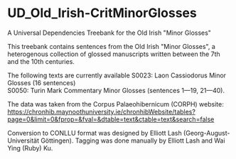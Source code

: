 # UD_Old_Irish-CritMinorGlosses
A Universal Dependencies Treebank for the Old Irish "Minor Glosses"

This treebank contains sentences from the Old Irish "Minor Glosses", a heterogenous collection of glossed manuscripts written between the 7th and the 10th centuries. 

The following texts are currently available 
S0023: Laon Cassiodorus Minor Glosses (16 sentences) \
S0050: Turin Mark Commentary Minor Glosses (sentences 1—19, 21—40).

The data was taken from the Corpus Palaeohibernicum (CORPH) website: https://chronhib.maynoothuniversity.ie/chronhibWebsite/tables?page=0&limit=0&fprop=&fval=&dtable=text&ctable=text&search=false 

Conversion to CONLLU format was designed by Elliott Lash (Georg-August-Universität Göttingen).
Tagging was done manually by Elliott Lash and Wai Ying (Ruby) Ku.



